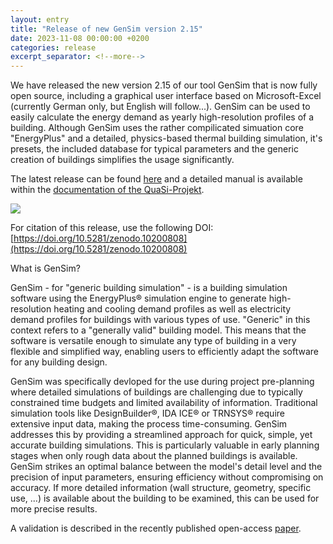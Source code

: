 ```yaml
---
layout: entry
title: "Release of new GenSim version 2.15"
date: 2023-11-08 00:00:00 +0200
categories: release
excerpt_separator: <!--more-->
---
```


We have released the new version 2.15 of our tool GenSim that is now fully open source, including a graphical user interface based on Microsoft-Excel (currently German only, but English will follow...). GenSim can be used to easily calculate the energy demand as yearly high-resolution profiles of a building. Although GenSim uses the rather compilicated simuation core "EnergyPlus" and a detailed, physics-based thermal building simulation, it's presets, the included database for typical parameters and the generic creation of buildings simplifies the usage significantly. 

The latest release can be found [here](https://github.com/QuaSi-Software/GenSim/releases) and a detailed manual is available within the [documentation of the QuaSi-Projekt](https://quasi-software.readthedocs.io/en/latest/gensim_user_manual/).

<div class="row">
    <img class="col" src="{{'assets/gensim_logo.jpg' | absolute_url}}" style="max-width: 400px; padding: 0"/>
</div>

For citation of this release, use the following DOI: [https://doi.org/10.5281/zenodo.10200808](https://doi.org/10.5281/zenodo.10200808)

<!--more-->

What is GenSim?

GenSim - for "generic building simulation" - is a building simulation software using the EnergyPlus® simulation engine to generate high-resolution heating and cooling demand profiles as well as electricity demand profiles for buildings with various types of use. "Generic" in this context refers to a "generally valid" building model. This means that the software is versatile enough to simulate any type of building in a very flexible and simplified way, enabling users to efficiently adapt the software for any building design.

GenSim was specifically devloped for the use during project pre-planning where detailed simulations of buildings are challenging due to typically constrained time budgets and limited availability of information. Traditional simulation tools like DesignBuilder®, IDA ICE® or TRNSYS® require extensive input data, making the process time-consuming. GenSim addresses this by providing a streamlined approach for quick, simple, yet accurate building simulations. This is particularly valuable in early planning stages when only rough data about the planned buildings is available. GenSim strikes an optimal balance between the model's detail level and the precision of input parameters, ensuring efficiency without compromising on accuracy. If more detailed information (wall structure, geometry, specific use, ...) is available about the building to be examined, this can be used for more precise results.

A validation is described in the recently published open-access [paper](https://doi.org/10.3390/en16176115).